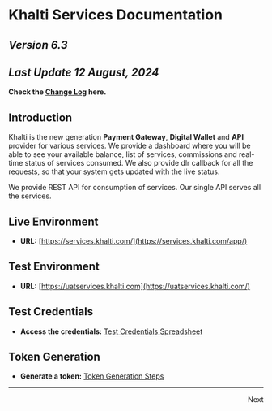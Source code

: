 
# **Khalti Services Documentation**


## *Version 6.3*

## *Last Update 12 August, 2024*

**Check the [Change Log]( Servicescodes/changelog.md) here.**


## **Introduction**

Khalti is the new generation **Payment Gateway**, **Digital Wallet** and **API** provider for various services. We provide a dashboard where you will be able to see your available balance, list of services, commissions and real-time status of services consumed. We also provide dlr callback for all the requests, so that your system gets updated with the live status.

We provide REST API for consumption of services. Our single API serves all the services. 


## Live Environment
- **URL:** [https://services.khalti.com/](https://services.khalti.com/app/)

## Test Environment
- **URL:** [https://uatservices.khalti.com](https://uatservices.khalti.com/)

## Test Credentials
- **Access the credentials:** [Test Credentials Spreadsheet](https://docs.google.com/spreadsheets/d/12oT1YfiokCHBkiU6eu7ySFMq2rfk1Es9NnLP0ps61rY/edit#gid=0)

## Token Generation
- **Generate a token:** [Token Generation Steps](https://app.tango.us/app/workflow/Steps-for-staging-TEST--service-account-Login-and-Token-Setup-928be4ac17e94caeb37d02c7e576cf4d)

---



<div style="text-align: right;">
  <a href="MobileTopup/nepal_telecom/" class="btn btn-primary" style="text-decoration: none; color: inherit;">
    Next <i class="fas fa-chevron-right"></i>
  </a>
</div>

